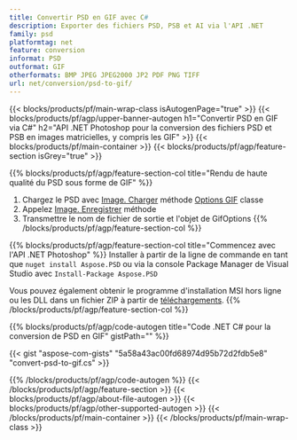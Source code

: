 ```yaml
---
title: Convertir PSD en GIF avec C#
description: Exporter des fichiers PSD, PSB et AI via l'API .NET
family: psd
platformtag: net
feature: conversion
informat: PSD
outformat: GIF
otherformats: BMP JPEG JPEG2000 JP2 PDF PNG TIFF
url: net/conversion/psd-to-gif/
---
```


{{< blocks/products/pf/main-wrap-class isAutogenPage="true" >}}
{{< blocks/products/pf/agp/upper-banner-autogen h1="Convertir PSD en GIF via C#" h2="API .NET Photoshop pour la conversion des fichiers PSD et PSB en images matricielles, y compris les GIF" >}}
{{< blocks/products/pf/main-container >}}
{{< blocks/products/pf/agp/feature-section isGrey="true" >}}

{{% blocks/products/pf/agp/feature-section-col title="Rendu de haute qualité du PSD sous forme de GIF" %}}
1. Chargez le PSD avec [Image. Charger](https://apireference.aspose.com/psd/net/aspose.psd/image/methods/load/index) méthode
 [Options GIF](https://apireference.aspose.com/psd/net/aspose.psd.imageoptions/gifoptions) classe
1. Appelez [Image. Enregistrer](https://apireference.aspose.com/psd/net/aspose.psd/image/methods/save/index) méthode
1. Transmettre le nom de fichier de sortie et l'objet de GifOptions
{{% /blocks/products/pf/agp/feature-section-col %}}

{{% blocks/products/pf/agp/feature-section-col title="Commencez avec l'API .NET Photoshop" %}}
Installer à partir de la ligne de commande en tant que ```nuget install Aspose.PSD``` ou via la console Package Manager de Visual Studio avec ```Install-Package Aspose.PSD```

Vous pouvez également obtenir le programme d'installation MSI hors ligne ou les DLL dans un fichier ZIP à partir de [téléchargements](https://releases.aspose.com/psd/net).
{{% /blocks/products/pf/agp/feature-section-col %}}

{{% blocks/products/pf/agp/code-autogen title="Code .NET C# pour la conversion de PSD en GIF" gistPath="" %}}

{{< gist "aspose-com-gists" "5a58a43ac00fd68974d95b72d2fdb5e8" "convert-psd-to-gif.cs" >}}

{{% /blocks/products/pf/agp/code-autogen %}}
{{< /blocks/products/pf/agp/feature-section >}}
{{< blocks/products/pf/agp/about-file-autogen >}}
{{< blocks/products/pf/agp/other-supported-autogen >}}
{{< /blocks/products/pf/main-container >}}
{{< /blocks/products/pf/main-wrap-class >}}
